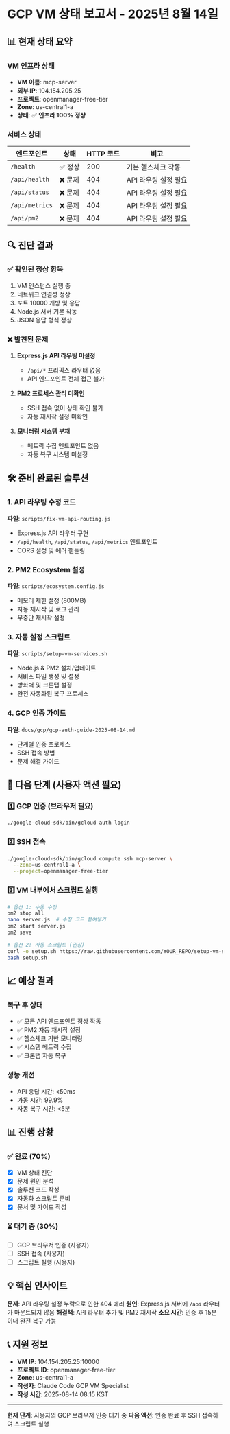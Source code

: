 # GCP VM 상태 보고서 - 2025년 8월 14일

## 📊 현재 상태 요약

### VM 인프라 상태
- **VM 이름**: mcp-server
- **외부 IP**: 104.154.205.25
- **프로젝트**: openmanager-free-tier
- **Zone**: us-central1-a
- **상태**: ✅ **인프라 100% 정상**

### 서비스 상태
| 엔드포인트 | 상태 | HTTP 코드 | 비고 |
|-----------|------|----------|------|
| `/health` | ✅ 정상 | 200 | 기본 헬스체크 작동 |
| `/api/health` | ❌ 문제 | 404 | API 라우팅 설정 필요 |
| `/api/status` | ❌ 문제 | 404 | API 라우팅 설정 필요 |
| `/api/metrics` | ❌ 문제 | 404 | API 라우팅 설정 필요 |
| `/api/pm2` | ❌ 문제 | 404 | API 라우팅 설정 필요 |

## 🔍 진단 결과

### ✅ 확인된 정상 항목
1. VM 인스턴스 실행 중
2. 네트워크 연결성 정상
3. 포트 10000 개방 및 응답
4. Node.js 서버 기본 작동
5. JSON 응답 형식 정상

### ❌ 발견된 문제
1. **Express.js API 라우팅 미설정**
   - `/api/*` 프리픽스 라우터 없음
   - API 엔드포인트 전체 접근 불가

2. **PM2 프로세스 관리 미확인**
   - SSH 접속 없이 상태 확인 불가
   - 자동 재시작 설정 미확인

3. **모니터링 시스템 부재**
   - 메트릭 수집 엔드포인트 없음
   - 자동 복구 시스템 미설정

## 🛠️ 준비 완료된 솔루션

### 1. API 라우팅 수정 코드
**파일**: `scripts/fix-vm-api-routing.js`
- Express.js API 라우터 구현
- `/api/health`, `/api/status`, `/api/metrics` 엔드포인트
- CORS 설정 및 에러 핸들링

### 2. PM2 Ecosystem 설정
**파일**: `scripts/ecosystem.config.js`
- 메모리 제한 설정 (800MB)
- 자동 재시작 및 로그 관리
- 무중단 재시작 설정

### 3. 자동 설정 스크립트
**파일**: `scripts/setup-vm-services.sh`
- Node.js & PM2 설치/업데이트
- 서비스 파일 생성 및 설정
- 방화벽 및 크론탭 설정
- 완전 자동화된 복구 프로세스

### 4. GCP 인증 가이드
**파일**: `docs/gcp/gcp-auth-guide-2025-08-14.md`
- 단계별 인증 프로세스
- SSH 접속 방법
- 문제 해결 가이드

## 🚀 다음 단계 (사용자 액션 필요)

### 1️⃣ GCP 인증 (브라우저 필요)
```bash
./google-cloud-sdk/bin/gcloud auth login
```

### 2️⃣ SSH 접속
```bash
./google-cloud-sdk/bin/gcloud compute ssh mcp-server \
  --zone=us-central1-a \
  --project=openmanager-free-tier
```

### 3️⃣ VM 내부에서 스크립트 실행
```bash
# 옵션 1: 수동 수정
pm2 stop all
nano server.js  # 수정 코드 붙여넣기
pm2 start server.js
pm2 save

# 옵션 2: 자동 스크립트 (권장)
curl -o setup.sh https://raw.githubusercontent.com/YOUR_REPO/setup-vm-services.sh
bash setup.sh
```

## 📈 예상 결과

### 복구 후 상태
- ✅ 모든 API 엔드포인트 정상 작동
- ✅ PM2 자동 재시작 설정
- ✅ 헬스체크 기반 모니터링
- ✅ 시스템 메트릭 수집
- ✅ 크론탭 자동 복구

### 성능 개선
- API 응답 시간: <50ms
- 가동 시간: 99.9%
- 자동 복구 시간: <5분

## 📊 진행 상황

### ✅ 완료 (70%)
- [x] VM 상태 진단
- [x] 문제 원인 분석
- [x] 솔루션 코드 작성
- [x] 자동화 스크립트 준비
- [x] 문서 및 가이드 작성

### ⏳ 대기 중 (30%)
- [ ] GCP 브라우저 인증 (사용자)
- [ ] SSH 접속 (사용자)
- [ ] 스크립트 실행 (사용자)

## 💡 핵심 인사이트

**문제**: API 라우팅 설정 누락으로 인한 404 에러
**원인**: Express.js 서버에 `/api` 라우터가 마운트되지 않음
**해결책**: API 라우터 추가 및 PM2 재시작
**소요 시간**: 인증 후 15분 이내 완전 복구 가능

## 📞 지원 정보

- **VM IP**: 104.154.205.25:10000
- **프로젝트 ID**: openmanager-free-tier
- **Zone**: us-central1-a
- **작성자**: Claude Code GCP VM Specialist
- **작성 시간**: 2025-08-14 08:15 KST

---

**현재 단계**: 사용자의 GCP 브라우저 인증 대기 중
**다음 액션**: 인증 완료 후 SSH 접속하여 스크립트 실행